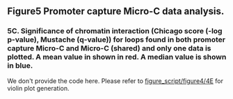 ## Figure5 Promoter capture Micro-C data analysis.

### 5C. Significance of chromatin interaction (Chicago score (-log p-value), Mustache (q-value)) for loops found in both promoter capture Micro-C and Micro-C (shared) and only one data is plotted. A mean value in shown in red. A median value is shown in blue.

We don't provide the code here. Please refer to [figure_script/figure4/4E](https://github.com/rhielab/3Dgenome/tree/main/figure_script/figure4/4E) for violin plot generation.
